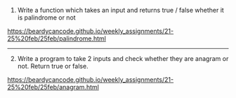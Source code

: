 1) Write a function which takes an input and returns true / false whether it is palindrome or not


https://beardycancode.github.io/weekly_assignments/21-25%20feb/25feb/palindrome.html

-----------------------------------------------------------------------------------------------------------------------------------------------------------------------------------------

2) Write a program to take 2 inputs and check whether they are anagram or not. Return true or false.

https://beardycancode.github.io/weekly_assignments/21-25%20feb/25feb/anagram.html
